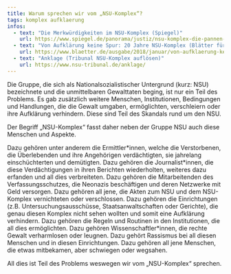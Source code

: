 ```yaml
---
title: Warum sprechen wir vom „NSU-Komplex“?
tags: komplex aufklaerung
infos:
  - text: "Die Merkwürdigkeiten im NSU-Komplex (Spiegel)"
    url: https://www.spiegel.de/panorama/justiz/nsu-komplex-die-pannen-und-merkwuerdigkeiten-a-1216659.html
  - text: "Von Aufklärung keine Spur: 20 Jahre NSU-Komplex (Blätter für die deutsche und internationale Politik)"
    url: https://www.blaetter.de/ausgabe/2018/januar/von-aufklaerung-keine-spur-20-jahre-nsu-komplex
  - text: "Anklage (Tribunal NSU-Komplex auflösen)"
    url: https://www.nsu-tribunal.de/anklage/
---
```


Die Gruppe, die sich als Nationalsozialistischer Untergrund (kurz: NSU) bezeichnete und die unmittelbaren Gewalttaten beging, ist nur ein Teil des Problems. Es gab zusätzlich weitere Menschen, Institutionen, Bedingungen und Handlungen, die die Gewalt umgaben, ermöglichten, verschleiern oder ihre Aufklärung verhindern. Diese sind Teil des Skandals rund um den NSU.

Der Begriff „NSU-Komplex“ fasst daher neben der Gruppe NSU auch diese Menschen und Aspekte.

Dazu gehören unter anderem die Ermittler\*innen, welche die Verstorbenen, die Überlebenden und ihre Angehörigen verdächtigten, sie jahrelang einschüchterten und demütigten. Dazu gehören die Journalist\*innen, die diese Verdächtigungen in ihren Berichten wiederholten, weiteres dazu erfanden und all dies verbreiteten. Dazu gehören die Mitarbeitenden des Verfassungsschutzes, die Neonazis beschäftigen und deren Netzwerke mit Geld versorgen. Dazu gehören all jene, die Akten zum NSU und dem NSU-Komplex vernichteten oder verschlossen. Dazu gehören die Einrichtungen (z.B. Untersuchungsausschüsse, Staatsanwaltschaften oder Gerichte), die genau diesen Komplex nicht sehen wollten und somit eine Aufklärung verhindern. Dazu gehören die Regeln und Routinen in den Institutionen, die all dies ermöglichten. Dazu gehören Wissenschaftler\*innen, die rechte Gewalt verharmlosen oder leugnen. Dazu gehört Rassismus bei all diesen Menschen und in diesen Einrichtungen. Dazu gehören all jene Menschen, die etwas mitbekamen, aber schwiegen oder wegsahen.

All dies ist Teil des Problems weswegen wir vom „NSU-Komplex“ sprechen.
